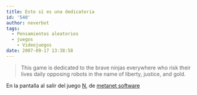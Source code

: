 ```yaml
---
title: Esto sí es una dedicatoria
id: '540'
author: neverbot
tags:
  - Pensamientos aleatorios
  - juegos
    - Videojuegos
date: 2007-09-17 13:38:58
---
```


> This game is dedicated to the brave ninjas everywhere who risk their lives daily opposing robots in the name of liberty, justice, and gold.

En la pantalla al salir del juego [N](http://www.harveycartel.org/metanet/n.html), de [metanet software](http://www.harveycartel.org/metanet/)